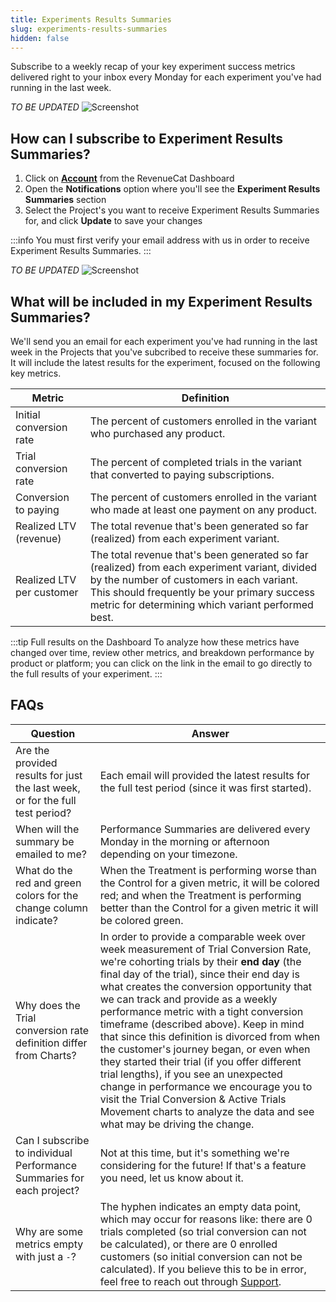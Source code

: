 ```yaml
---
title: Experiments Results Summaries
slug: experiments-results-summaries
hidden: false
---
```


Subscribe to a weekly recap of your key experiment success metrics delivered right to your inbox every Monday for each experiment you've had running in the last week.

_TO BE UPDATED_
![Screenshot](/images/2fc49ac-Screenshot_2023-12-14_at_4.02.35_PM_b91239309d0ae78797b7f5977b536a21.png)

## How can I subscribe to Experiment Results Summaries?

1. Click on [**Account**](https://app.revenuecat.com/settings/account) from the RevenueCat Dashboard
2. Open the **Notifications** option where you'll see the **Experiment Results Summaries** section
3. Select the Project's you want to receive Experiment Results Summaries for, and click **Update** to save your changes

:::info
You must first verify your email address with us in order to receive Experiment Results Summaries.
:::

_TO BE UPDATED_
![Screenshot](/images/6dbeb98-Screenshot_2023-12-15_at_12.08.29_PM_c1fb4e4608b84a1a0354f4045d05d3fa.png)

## What will be included in my Experiment Results Summaries?

We'll send you an email for each experiment you've had running in the last week in the Projects that you've subcribed to receive these summaries for. It will include the latest results for the experiment, focused on the following key metrics.

| Metric                    | Definition                                                                                                                                                                                                                                      |
| ------------------------- | ----------------------------------------------------------------------------------------------------------------------------------------------------------------------------------------------------------------------------------------------- |
| Initial conversion rate   | The percent of customers enrolled in the variant who purchased any product.                                                                                                                                                                     |
| Trial conversion rate     | The percent of completed trials in the variant that converted to paying subscriptions.                                                                                                                                                          |
| Conversion to paying      | The percent of customers enrolled in the variant who made at least one payment on any product.                                                                                                                                                  |
| Realized LTV (revenue)    | The total revenue that's been generated so far (realized) from each experiment variant.                                                                                                                                                         |
| Realized LTV per customer | The total revenue that's been generated so far (realized) from each experiment variant, divided by the number of customers in each variant. This should frequently be your primary success metric for determining which variant performed best. |

:::tip Full results on the Dashboard
To analyze how these metrics have changed over time, review other metrics, and breakdown performance by product or platform; you can click on the link in the email to go directly to the full results of your experiment.
:::

## FAQs

| Question                                                                      | Answer                                                                                                                                                                                                                                                                                                                                                                                                                                                                                                                                                                                                                                                                                                               |
| ----------------------------------------------------------------------------- | -------------------------------------------------------------------------------------------------------------------------------------------------------------------------------------------------------------------------------------------------------------------------------------------------------------------------------------------------------------------------------------------------------------------------------------------------------------------------------------------------------------------------------------------------------------------------------------------------------------------------------------------------------------------------------------------------------------------- |
| Are the provided results for just the last week, or for the full test period? | Each email will provided the latest results for the full test period (since it was first started).                                                                                                                                                                                                                                                                                                                                                                                                                                                                                                                                                                                                                   |
| When will the summary be emailed to me?                                       | Performance Summaries are delivered every Monday in the morning or afternoon depending on your timezone.                                                                                                                                                                                                                                                                                                                                                                                                                                                                                                                                                                                                             |
| What do the red and green colors for the change column indicate?              | When the Treatment is performing worse than the Control for a given metric, it will be colored red; and when the Treatment is performing better than the Control for a given metric it will be colored green.                                                                                                                                                                                                                                                                                                                                                                                                                                                                                                        |
| Why does the Trial conversion rate definition differ from Charts?             | In order to provide a comparable week over week measurement of Trial Conversion Rate, we're cohorting trials by their **end day** (the final day of the trial), since their end day is what creates the conversion opportunity that we can track and provide as a weekly performance metric with a tight conversion timeframe (described above). Keep in mind that since this definition is divorced from when the customer's journey began, or even when they started their trial (if you offer different trial lengths), if you see an unexpected change in performance we encourage you to visit the Trial Conversion & Active Trials Movement charts to analyze the data and see what may be driving the change. |
| Can I subscribe to individual Performance Summaries for each project?         | Not at this time, but it's something we're considering for the future! If that's a feature you need, let us know about it.                                                                                                                                                                                                                                                                                                                                                                                                                                                                                                                                                                                           |
| Why are some metrics empty with just a `-`?                                   | The hyphen indicates an empty data point, which may occur for reasons like: there are 0 trials completed (so trial conversion can not be calculated), or there are 0 enrolled customers (so initial conversion can not be calculated). If you believe this to be in error, feel free to reach out through [Support](https://app.revenuecat.com/settings/support).                                                                                                                                                                                                                                                                                                                                                    |
